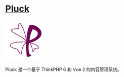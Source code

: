 # [Pluck](https://github.com/chenshenchao/pluck)

![Logo](https://raw.githubusercontent.com/chenshenchao/pluck/master/logo.png)

Pluck 是一个基于 ThinkPHP 6 和 Vue 2 的内容管理系统。
